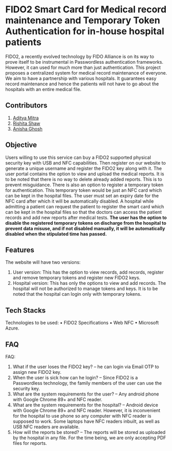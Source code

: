# FIDO2 Smart Card for Medical record maintenance and Temporary Token Authentication for in-house hospital patients

FIDO2, a recently evolved technology by FIDO Alliance is on its way to prove itself to be
instrumental in Passwordless authentication frameworks. However, it can used for much more than
just authentication. This project proposes a centralized system for medical record maintenance of
everyone. We aim to have a partnership with various hospitals. It guarantees easy record maintenance
and hence the patients will not have to go about the hospitals with an entire medical file.

## Contributors

1. [Aditya Mitra](http://github.com/AdityaMitra5102)
2. [Rishita Shaw](http://github.com/theseregrets)
3. [Anisha Ghosh](http://github.com/anisha100)

## Objective

Users willing to use this service can buy a FIDO2 supported physical security key with USB and NFC
capabilities. Then register on our website to generate a unique username and register the FIDO2 key
along with it. The user portal contains the option to view and upload the medical reports. It is to be
noted that there is no way to delete already added reports. This is to prevent misguidance. There is
also an option to register a temporary token for authentication. This temporary token would be just an
NFC card which can be kept in the hospital files. The user must set an expiry date for the NFC card
after which it will be automatically disabled. A hospital while admitting a patient can request the
patient to register the smart card which can be kept in the hospital files so that the doctors can access
the patient records and add new reports after medical tests.
**The user has the option to disable the registered temporary tokens on discharge from the hospital to
prevent data misuse, and if not disabled manually, it will be automatically disabled when the
stipulated time has passed.**

## Features

The website will have two versions:

1. User version: This has the option to view records, add records, register and remove temporary
   tokens and register new FIDO2 keys.
2. Hospital version: This has only the options to view and add records. The hospital will not be
   authorized to manage tokens and keys. It is to be noted that the hospital can login only with
   temporary tokens.

## Tech Stacks

Technologies to be used:
• FIDO2 Specifications
• Web NFC
• Microsoft Azure.

## FAQ

FAQ:

1. What if the user loses the FIDO2 key? – he can login via Email OTP to assign new FIDO2
   key.
2. When the user is sick how can he login? – Since FIDO2 is a Passwordless technology, the
   family members of the user can use the security key.
3. What are the system requirements for the user? – Any android phone with Google Chrome
   89+ and NFC reader.
4. What are the system requirements for the hospital? – Android device with Google Chrome
   89+ and NFC reader. However, it is inconvenient for the hospital to use phone so any
   computer with NFC reader is supposed to work. Some laptops have NFC readers inbuilt, as
   well as USB NFC readers are available.
5. How will the reports be stored? – The reports will be stored as uploaded by the hospital in any
   file. For the time being, we are only accepting PDF files for reports.
